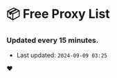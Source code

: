 # :package: Free Proxy List
### Updated every 15 minutes.

- Last updated: `2024-09-09 03:25`

:heart:
